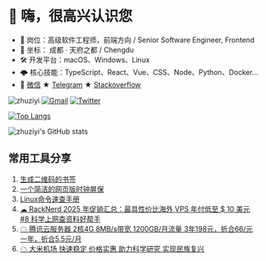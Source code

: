 # 👋 嗨，很高兴认识您 

- 🌱 岗位：高级软件工程师，前端方向 / Senior Software Engineer, Frontend
- 🔭 坐标： 成都 · 天府之都 / Chengdu
- 🛠 开发平台：macOS、Windows、Linux
- 🌩 核心技能：TypeScript、React、Vue、CSS、Node、Python、Docker...
- 📨 [微信](https://github.com/zhuziyi1989/zhuziyi1989/assets/4889586/3accae5f-d038-4f95-b389-b0b2b4e33bef) ★  [Telegram](http://t.me/zhuziyi)  ★  [Stackoverflow](https://stackoverflow.com/users/5750508/zhuziyi)

![zhuziyi](https://komarev.com/ghpvc/?username=zhuziyi1989) [![Gmail](https://img.shields.io/badge/-Gmail-c14438?style=flat&logo=Gmail&logoColor=white)](mailto:*****@gmail.com) [![Twitter](https://img.shields.io/twitter/url?style=social&url=https%3A%2F%2Ftwitter.com%2Fzhuziyi)](https://twitter.com/zhuziyi)

[![Top Langs](https://github-readme-stats.vercel.app/api/top-langs/?username=zhuziyi1989&layout=compact&card_width=440&locale=cn&hide=html)](https://github.com/anuraghazra/github-readme-stats)

![zhuziyi's GitHub stats](https://github-readme-stats.vercel.app/api?username=zhuziyi1989&theme=&show_icons=true&locale=cn) 

## 常用工具分享

1. [生成二维码的书签](https://zhuziyi1989.github.io/tools/static/qcode-bookmark.html)
2. [一个简洁的网页版时钟屏保](https://zhuziyi1989.github.io/tools/static/time.html)
3. [Linux命令速查手册](https://zhuziyi1989.github.io/tools/static/linux.html)
4. [☁ RackNerd 2025 年促销汇总：最具性价比海外 VPS 年付低至 $ 10 美元 #8 科学上网查资料好帮手](https://github.com/zhuziyi1989/tools/issues/8)
5. [☁ 腾讯云服务器 2核4G 8MB/s带宽 1200GB/月流量 3年198元，折合66/元一年，折合5.5元/月](https://cloud.tencent.com/act/double11?spread_hash_key=e93a2c5ce2b556f687a7ef5fd51d6518&cps_key=917188fc78471c79220100fbcee12c96)
6. [☁ 大米机场 快速稳定 价格实惠 助力科学研究 实现民族复兴](https://1s.bigmeok.me/user#/register?code=u0zbAkPZ)
